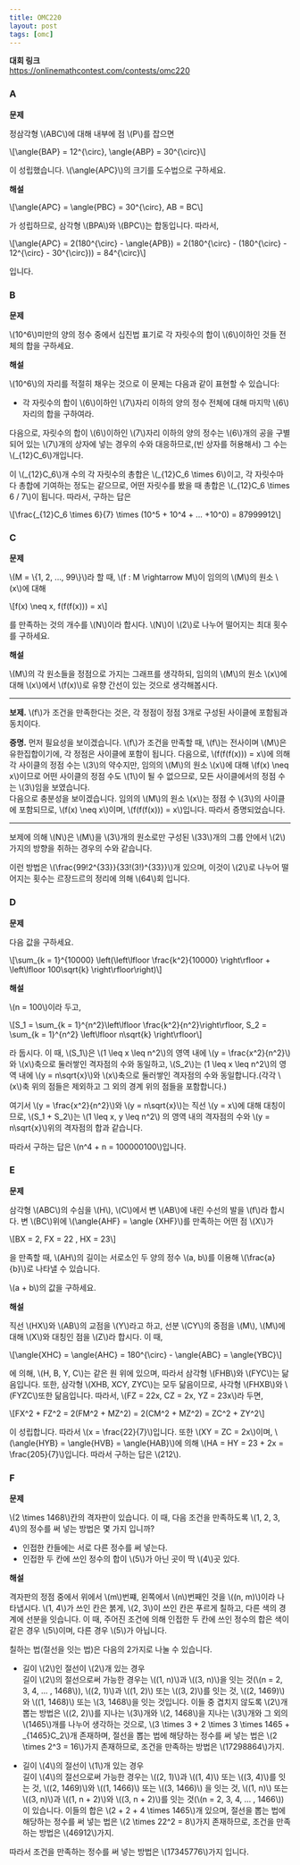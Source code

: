```yaml
---
title: OMC220
layout: post
tags: [omc]
---
```

**대회 링크**  
<https://onlinemathcontest.com/contests/omc220>

### A

**문제**

정삼각형 \\(ABC\\)에 대해 내부에 점 \\(P\\)를 잡으면

\\[\angle{BAP} = 12^{\circ}, \angle{ABP} = 30^{\circ}\\]

이 성립했습니다. \\(\angle{APC}\\)의 크기를 도수법으로 구하세요.

**해설**

\\[\angle{APC} = \angle{PBC} = 30^{\circ}, AB = BC\\]

가 성립하므로, 삼각형 \\(BPA\\)와 \\(BPC\\)는 합동입니다. 따라서,

\\[\angle{APC} = 2(180^{\circ} - \angle{APB}) = 2(180^{\circ} - (180^{\circ} - 12^{\circ} - 30^{\circ})) = 84^{\circ}\\]

입니다.

### B

**문제**

\\(10^6\\)미만의 양의 정수 중에서 십진법 표기로 각 자릿수의 합이 \\(6\\)이하인 것들 전체의 합을 구하세요.

**해설**

\\(10^6\\)의 자리를 적절히 채우는 것으로 이 문제는 다음과 같이 표현할 수 있습니다:

- 각 자릿수의 합이 \\(6\\)이하인 \\(7\\)자리 이하의 양의 정수 전체에 대해 마지막 \\(6\\)자리의 합을 구하여라.

다음으로, 자릿수의 합이 \\(6\\)이하인 \\(7\\)자리 이하의 양의 정수는 \\(6\\)개의 공을 구별 되어 있는 \\(7\\)개의 상자에 넣는 경우의 수와 대응하므로,(빈 상자를 허용해서) 그 수는 \\(\_{12}C_6\\)개입니다.

이 \\(\_{12}C_6\\)개 수의 각 자릿수의 총합은 \\(\_{12}C_6 \times 6\\)이고, 각 자릿수마다 총합에 기여하는 정도는 같으므로, 어떤 자릿수를 봤을 때 총합은 \\(\_{12}C_6 \times 6 / 7\\)이 됩니다. 따라서, 구하는 답은

\\[\frac{\_{12}C_6 \times 6}{7} \times (10^5 + 10^4 + ... +10^0) = 87999912\\]


### C

**문제**

\\(M = \\{1, 2, ..., 99\\}\\)라 할 때, \\(f : M \rightarrow M\\)이 임의의 \\(M\\)의 원소 \\(x\\)에 대해

\\[f(x) \neq x, f(f(f(x))) = x\\]

를 만족하는 것의 개수를 \\(N\\)이라 합시다. \\(N\\)이 \\(2\\)로 나누어 떨어지는 최대 횟수를 구하세요.

**해설**

\\(M\\)의 각 원소들을 정점으로 가지는 그래프를 생각하되, 임의의 \\(M\\)의 원소 \\(x\\)에 대해 \\(x\\)에서 \\(f(x)\\)로 유향 간선이 있는 것으로 생각해봅시다.

---

**보제.** \\(f\\)가 조건을 만족한다는 것은, 각 정점이 정점 3개로 구성된 사이클에 포함됨과 동치이다.

**증명.** 먼저 필요성을 보이겠습니다. \\(f\\)가 조건을 만족할 때, \\(f\\)는 전사이며 \\(M\\)은 유한집합이기에, 각 정점은 사이클에 포함이 됩니다.  다음으로, \\(f(f(f(x))) = x\\)에 의해 각 사이클의 정점 수는 \\(3\\)의 약수지만, 임의의 \\(M\\)의 원소 \\(x\\)에 대해 \\(f(x) \neq x\\)이므로 어떤 사이클의 정점 수도 \\(1\\)이 될 수 없으므로, 모든 사이클에서의 정점 수는 \\(3\\)임을 보였습니다.  
다음으로 충분성을 보이겠습니다. 임의의 \\(M\\)의 원소 \\(x\\)는 정점 수 \\(3\\)의 사이클에 포함되므로, \\(f(x) \neq x\\)이며, \\(f(f(f(x))) = x\\)입니다. 따라서 증명되었습니다.

---

보제에 의해 \\(N\\)은 \\(M\\)을 \\(3\\)개의 원소로만 구성된 \\(33\\)개의 그룹 안에서 \\(2\\)가지의 방향을 취하는 경우의 수와 같습니다.

이런 방법은 \\(\frac{99!2^{33}}{33!(3!)^{33}}\\)개 있으며, 이것이 \\(2\\)로 나누어 떨어지는 횟수는 르장드르의 정리에 의해 \\(64\\)회 입니다.

### D

**문제**

다음 값을 구하세요.

\\[\sum_{k = 1}^{10000} \left(\left\lfloor \frac{k^2}{10000} \right\rfloor + \left\lfloor 100\sqrt{k} \right\rfloor\right)\\]

**해설**

\\(n = 100\\)이라 두고,

\\[S_1 = \sum_{k = 1}^{n^2}\left\lfloor \frac{k^2}{n^2}\right\rfloor, S_2 = \sum_{k = 1}^{n^2} \left\lfloor n\sqrt{k} \right\rfloor\\]

라 둡시다. 이 때, \\(S_1\\)은 \\(1 \leq x \leq n^2\\)의 영역 내에 \\(y = \frac{x^2}{n^2}\\)와 \\(x\\)축으로 둘러쌓인 격자점의 수와 동일하고, \\(S_2\\)는 \(1 \leq x \leq n^2\\)의 영역 내에 \\(y = n\sqrt{x}\\)와 \\(x\\)축으로 둘러쌓인 격자점의 수와 동일합니다.(각각 \\(x\\)축 위의 점들은 제외하고 그 외의 경계 위의 점들을 포함합니다.)

여기서 \\(y = \frac{x^2}{n^2}\\)와 \\(y = n\sqrt{x}\\)는 직선 \\(y = x\\)에 대해 대칭이므로, \\(S_1 + S_2\\)는 \\(1 \leq x, y \leq n^2\\) 의 영역 내의 격자점의 수와 \\(y = n\sqrt{x}\\)위의 격자점의 합과 같습니다.

따라서 구하는 답은 \\(n^4 + n = 100000100\\)입니다.

### E

**문제**

삼각형 \\(ABC\\)의 수심을 \\(H\\), \\(C\\)에서 변 \\(AB\\)에 내린 수선의 발을 \\(f\\)라 합시다. 변 \\(BC\\)위에 \\(\angle{AHF} = \angle
{XHF}\\)를 만족하는 어떤 점 \\(X\\)가

\\[BX = 2, FX = 22 , HX = 23\\]

을 만족할 때, \\(AH\\)의 길이는 서로소인 두 양의 정수 \\(a, b\\)를 이용해 \\(\frac{a}{b}\\)로 나타낼 수 있습니다.

\\(a + b\\)의 값을 구하세요.

**해설**

직선 \\(HX\\)와 \\(AB\\)의 교점을 \\(Y\\)라고 하고, 선분 \\(CY\\)의 중점을 \\(M\\), \\(M\\)에 대해 \\(X\\)와 대칭인 점을 \\(Z\\)라 합시다. 이 때,

\\[\angle{XHC} = \angle{AHC} = 180^{\circ} - \angle{ABC} = \angle{YBC}\\]

에 의해, \\(H, B, Y, C\\)는 같은 원 위에 있으며, 따라서 삼각형 \\(FHB\\)와 \\(FYC\\)는 닮음입니다. 또한, 삼각형 \\(XHB, XCY, ZYC\\)는 모두 닮음이므로, 사각형 \\(FHXB\\)와 \\(FYZC\\)또한 닮음입니다. 따라서, \\(FZ = 22x, CZ = 2x, YZ = 23x\\)라 두면,

\\[FX^2 + FZ^2 = 2(FM^2 + MZ^2) = 2(CM^2 + MZ^2) = ZC^2 + ZY^2\\]

이 성립합니다. 따라서 \\(x = \frac{22}{7}\\)입니다. 또한 \\(XY = ZC = 2x\\)이며, \\(\angle{HYB} = \angle{HVB} = \angle{HAB}\\)에 의해 \\(HA = HY = 23 + 2x = \frac{205}{7}\\)입니다. 따라서 구하는 답은 \\(212\\).


### F

**문제**

\\(2 \times 1468\\)칸의 격자판이 있습니다. 이 때, 다음 조건을 만족하도록 \\(1, 2, 3, 4\\)의 정수를 써 넣는 방법은 몇 가지 입니까?

- 인접한 칸들에는 서로 다른 정수를 써 넣는다.
- 인접한 두 칸에 쓰인 정수의 합이 \\(5\\)가 아닌 곳이 딱 \\(4\\)곳 있다.

**해설**

격자판의 정점 중에서 위에서 \\(m\\)번쨰, 왼쪽에서 \\(n\\)번째인 것을 \\((n, m)\\)이라 나타냅시다. \\(1, 4\\)가 쓰인 칸은 붉게, \\(2, 3\\)이 쓰인 칸은 푸르게 칠하고, 다른 색의 경계에 선분을 잇습니다. 이 때, 주어진 조건에 의해 인접한 두 칸에 쓰인 정수의 합은 색이 같은 경우 \\(5\\)이며, 다른 경우 \\(5\\)가 아닙니다.

칠하는 법(절선을 잇는 법)은 다음의 2가지로 나눌 수 있습니다.

- 길이 \\(2\\)인 절선이 \\(2\\)개 있는 경우  
길이 \\(2\\)의 절선으로써 가능한 경우는 \\((1, n)\\)과 \\((3, n)\\)을 잇는 것(\\(n = 2, 3, 4, ... , 1468\\)), \\((2, 1)\\)과 \\((1, 2)\\) 또는 \\((3, 2)\\)를 잇는 것, \\((2, 1469)\\)와 \\((1, 1468)\\) 또는 \\(3, 1468\\)을 잇는 것입니다. 이들 중 겹치지 않도록 \\(2\\)개 뽑는 방법은 \\((2, 2)\\)를 지나는 \\(3\\)개와 \\(2, 1468\\)을 지나는 \\(3\\)개와 그 외의 \\(1465\\)개를 나누어 생각하는 것으로, \\(3 \times 3 + 2 \times 3 \times 1465 + \_{1465}C_2\\)개 존재하며, 절선을 뽑는 법에 해당하는 정수를 써 넣는 법은 \\(2 \times 2^3 = 16\\)가지 존재하므로, 조건을 만족하는 방법은 \\(17298864\\)가지.

- 길이 \\(4\\)의 절선이 \\(1\\)개 있는 경우  
길이 \\(4\\)의 절선으로써 가능한 경우는 \\((2, 1)\\)과 \\((1, 4)\\) 또는 \\((3, 4)\\)를 잇는 것, \\((2, 1469)\\)와 \\((1, 1466)\\) 또는 \\((3, 1466)\\) 을 잇는 것, \\((1, n)\\) 또는 \\((3, n)\\)과 \\((1, n + 2)\\)와 \\((3, n + 2)\\)를 잇는 것(\\(n = 2, 3, 4, ... , 1466\\)) 이 있습니다. 이들의 합은 \\(2 + 2 + 4 \times 1465\\)개 있으며, 절선을 뽑는 법에 해당하는 정수를 써 넣는 법은 \\(2 \times 22^2 = 8\\)가지 존재하므로, 조건을 만족하는 방법은 \\(46912\\)가지.

따라서 조건을 만족하는 정수를 써 넣는 방법은 \\(17345776\\)가지 입니다.